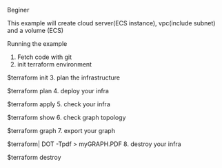 Beginer

This example will create cloud server(ECS instance), vpc(include subnet) and a volume (ECS)


Running the example


1. Fetch code with git 
2. init terraform environment

$terraform init
3. plan the infrastructure

$terraform plan
4. deploy your infra

$terraform apply
5. check your infra

$terraform show
6. check graph topology

$terraform graph
7. export your graph

$terraform| DOT -Tpdf > myGRAPH.PDF
8. destroy your infra

$terraform destroy
